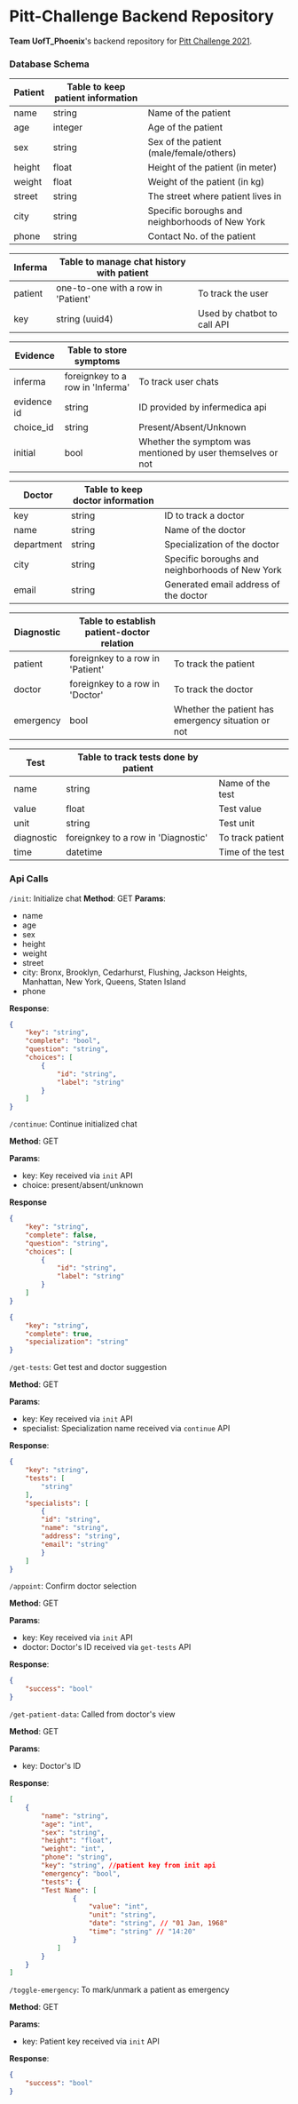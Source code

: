 # Pitt-Challenge Backend Repository

**Team UofT_Phoenix**'s backend repository for [Pitt Challenge 2021](https://pittchallenge.com/).

### Database Schema

| Patient | Table to keep patient information ||
| --- | --- | --- |
| name | string | Name of the patient |
| age | integer | Age of the patient |
| sex | string | Sex of the patient (male/female/others) |
| height | float | Height of the patient (in meter) |
| weight | float | Weight of the patient (in kg) |
| street | string | The street where patient lives in |
| city | string | Specific boroughs and neighborhoods of New York |
| phone | string | Contact No. of the patient |




| Inferma | Table to manage chat history with patient ||
| --- | --- | --- |
| patient | one-to-one with a row in 'Patient' | To track the user |
| key | string (uuid4) | Used by chatbot to call API |




| Evidence | Table to store symptoms ||
| --- | --- | --- |
| inferma | foreignkey to a row in 'Inferma' | To track user chats |
| evidence id | string | ID provided by infermedica api |
| choice_id | string | Present/Absent/Unknown |
| initial | bool | Whether the symptom was mentioned by user themselves or not |




| Doctor | Table to keep doctor information ||
| --- | --- | --- |
| key | string | ID to track a doctor |
| name | string | Name of the doctor |
| department | string | Specialization of the doctor |
| city | string | Specific boroughs and neighborhoods of New York |
| email | string | Generated email address of the doctor |




| Diagnostic | Table to establish patient-doctor relation ||
| --- | --- | --- |
| patient | foreignkey to a row in 'Patient' | To track the patient |
| doctor | foreignkey to a row in 'Doctor' | To track the doctor |
| emergency | bool | Whether the patient has emergency situation or not |




| Test | Table to track tests done by patient ||
| --- | --- | --- |
| name | string | Name of the test |
| value | float | Test value |
| unit | string | Test unit |
| diagnostic | foreignkey to a row in 'Diagnostic' | To track patient |
| time | datetime | Time of the test |



### Api Calls

`/init`: Initialize chat
**Method**: GET
**Params**:

* name
* age
* sex
* height
* weight
* street
* city: Bronx, Brooklyn, Cedarhurst, Flushing, Jackson Heights, Manhattan, New York, Queens, Staten Island
* phone

**Response**:

```json
{
    "key": "string",
    "complete": "bool",
    "question": "string",
    "choices": [
        {
            "id": "string",
            "label": "string"
        }
    ]
}
```



`/continue`: Continue initialized chat

**Method**: GET

**Params**:

* key: Key received via `init` API
* choice: present/absent/unknown

**Response**

```json
{
    "key": "string",
    "complete": false,
    "question": "string",
    "choices": [
        {
            "id": "string",
            "label": "string"
        }
    ]
}
```



```json
{
    "key": "string",
    "complete": true,
    "specialization": "string"
}
```



`/get-tests`: Get test and doctor suggestion

**Method**: GET

**Params**:

* key: Key received via `init` API
* specialist: Specialization name received via `continue` API

**Response**:

```json
{
    "key": "string",
    "tests": [
   		"string"
    ],
    "specialists": [
        {
        "id": "string",
        "name": "string",
        "address": "string",
        "email": "string"
        }
    ]
}
```



`/appoint`: Confirm doctor selection

**Method**: GET

**Params**:

* key: Key received via `init` API
* doctor: Doctor's ID received via `get-tests` API

**Response**:

```json
{
	"success": "bool"
}
```



`/get-patient-data`: Called from doctor's view

**Method**: GET

**Params**: 

* key: Doctor's ID

**Response**:

```json
[
    {
        "name": "string",
        "age": "int",
        "sex": "string",
        "height": "float",
        "weight": "int",
        "phone": "string",
        "key": "string", //patient key from init api
        "emergency": "bool",
        "tests": {
        "Test Name": [
                {
                    "value": "int",
                    "unit": "string",
                    "date": "string", // "01 Jan, 1968"
                    "time": "string" // "14:20"
                }
            ]
        }
	}
]
```



`/toggle-emergency`: To mark/unmark a patient as emergency

**Method**: GET

**Params**:

* key: Patient key received via `init` API

**Response**:

```json
{
	"success": "bool"
}
```

